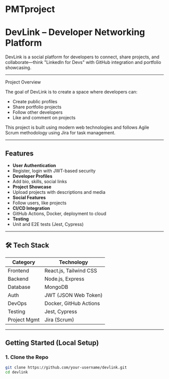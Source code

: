 # PMTproject

#  DevLink – Developer Networking Platform

DevLink is a social platform for developers to connect, share projects, and collaborate—think "LinkedIn for Devs" with GitHub integration and portfolio showcasing.

---

 Project Overview

The goal of DevLink is to create a space where developers can:
- Create public profiles
- Share portfolio projects
- Follow other developers
- Like and comment on projects

This project is built using modern web technologies and follows Agile Scrum methodology using Jira for task management.

---

##  Features

-  **User Authentication**
  - Register, login with JWT-based security
-  **Developer Profiles**
  - Add bio, skills, social links
-  **Project Showcase**
  - Upload projects with descriptions and media
-  **Social Features**
  - Follow users, like projects
-  **CI/CD Integration**
  - GitHub Actions, Docker, deployment to cloud
-  **Testing**
  - Unit and E2E tests (Jest, Cypress)

---

## 🛠️ Tech Stack

| Category     | Technology           |
|--------------|----------------------|
| Frontend     | React.js, Tailwind CSS |
| Backend      | Node.js, Express     |
| Database     | MongoDB              |
| Auth         | JWT (JSON Web Token) |
| DevOps       | Docker, GitHub Actions |
| Testing      | Jest, Cypress        |
| Project Mgmt | Jira (Scrum)         |

---

## Getting Started (Local Setup)

### 1. Clone the Repo

```bash
git clone https://github.com/your-username/devlink.git
cd devlink
